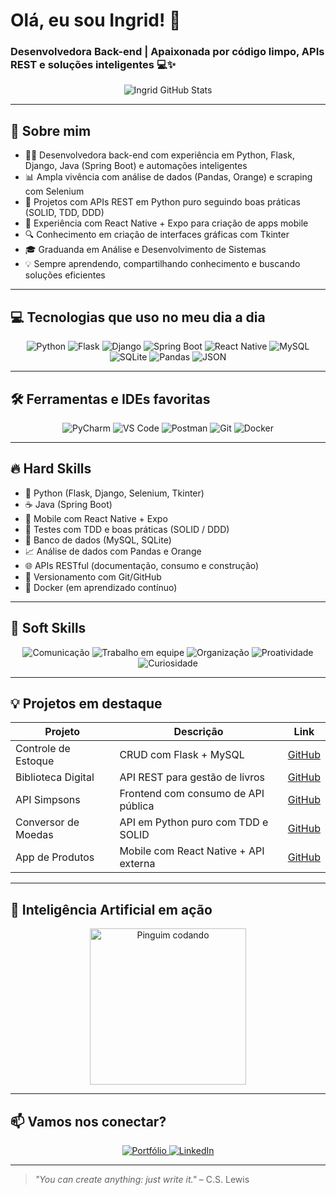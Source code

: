 # Olá, eu sou Ingrid! 👋

### Desenvolvedora Back-end | Apaixonada por código limpo, APIs REST e soluções inteligentes 💻✨

<p align="center">
  <img src="https://github-readme-stats.vercel.app/api?username=ingridxisto&show_icons=true&theme=dracula&count_private=true" alt="Ingrid GitHub Stats" />
</p>

---

## 🚀 Sobre mim

- 👩‍💻 Desenvolvedora back-end com experiência em Python, Flask, Django, Java (Spring Boot) e automações inteligentes  
- 📊 Ampla vivência com análise de dados (Pandas, Orange) e scraping com Selenium  
- 🎯 Projetos com APIs REST em Python puro seguindo boas práticas (SOLID, TDD, DDD)  
- 📱 Experiência com React Native + Expo para criação de apps mobile  
- 🔍 Conhecimento em criação de interfaces gráficas com Tkinter  
- 🎓 Graduanda em Análise e Desenvolvimento de Sistemas  
- 💡 Sempre aprendendo, compartilhando conhecimento e buscando soluções eficientes  

---

## 💻 Tecnologias que uso no meu dia a dia

<div align="center">
  <img alt="Python" src="https://img.shields.io/badge/Python-14354C?style=for-the-badge&logo=python&logoColor=white" />
  <img alt="Flask" src="https://img.shields.io/badge/Flask-000000?style=for-the-badge&logo=flask&logoColor=white" />
  <img alt="Django" src="https://img.shields.io/badge/Django-092E20?style=for-the-badge&logo=django&logoColor=white" />
  <img alt="Spring Boot" src="https://img.shields.io/badge/Spring_Boot-6DB33F?style=for-the-badge&logo=spring-boot&logoColor=white" />
  <img alt="React Native" src="https://img.shields.io/badge/React_Native-20232A?style=for-the-badge&logo=react&logoColor=61DAFB" />
  <img alt="MySQL" src="https://img.shields.io/badge/MySQL-00000F?style=for-the-badge&logo=mysql&logoColor=white" />
  <img alt="SQLite" src="https://img.shields.io/badge/SQLite-07405E?style=for-the-badge&logo=sqlite&logoColor=white" />
  <img alt="Pandas" src="https://img.shields.io/badge/Pandas-150458?style=for-the-badge&logo=pandas&logoColor=white" />
  <img alt="JSON" src="https://img.shields.io/badge/JSON-5E5C5C?style=for-the-badge&logo=json&logoColor=white" />
</div>

---

## 🛠 Ferramentas e IDEs favoritas

<div align="center">
  <img alt="PyCharm" src="https://img.shields.io/badge/PyCharm-000000?style=for-the-badge&logo=pycharm&logoColor=white" />
  <img alt="VS Code" src="https://img.shields.io/badge/VS_Code-0078D7?style=for-the-badge&logo=visual-studio-code&logoColor=white" />
  <img alt="Postman" src="https://img.shields.io/badge/Postman-FF6C37?style=for-the-badge&logo=postman&logoColor=white" />
  <img alt="Git" src="https://img.shields.io/badge/Git-F05032?style=for-the-badge&logo=git&logoColor=white" />
  <img alt="Docker" src="https://img.shields.io/badge/Docker-2496ED?style=for-the-badge&logo=docker&logoColor=white" />
</div>

---

## 🔥 Hard Skills

- 🐍 Python (Flask, Django, Selenium, Tkinter)
- ☕ Java (Spring Boot)
- 📱 Mobile com React Native + Expo
- 🧪 Testes com TDD e boas práticas (SOLID / DDD)
- 💾 Banco de dados (MySQL, SQLite)
- 📈 Análise de dados com Pandas e Orange
- 🌐 APIs RESTful (documentação, consumo e construção)
- 📝 Versionamento com Git/GitHub
- 🐳 Docker (em aprendizado contínuo)

---

## 🌟 Soft Skills

<div align="center">
  <img src="https://img.shields.io/badge/Comunicação-0078D7?style=for-the-badge&logo=messenger&logoColor=white" alt="Comunicação" /> 
  <img src="https://img.shields.io/badge/Trabalho_em_Equipe-4CAF50?style=for-the-badge&logo=slack&logoColor=white" alt="Trabalho em equipe" />
  <img src="https://img.shields.io/badge/Organização-F44336?style=for-the-badge&logo=trello&logoColor=white" alt="Organização" />
  <img src="https://img.shields.io/badge/Proatividade-FF9800?style=for-the-badge&logo=zapier&logoColor=white" alt="Proatividade" />
  <img src="https://img.shields.io/badge/Curiosidade-9C27B0?style=for-the-badge&logo=google&logoColor=white" alt="Curiosidade" />
</div>

---

## 💡 Projetos em destaque

| Projeto | Descrição | Link |
| --- | --- | --- |
| Controle de Estoque | CRUD com Flask + MySQL | [GitHub](https://github.com/Ingridxisto/Controle-de-Estoque) |
| Biblioteca Digital | API REST para gestão de livros | [GitHub](https://github.com/Ingridxisto/Biblioteca_Digital-API) |
| API Simpsons | Frontend com consumo de API pública | [GitHub](https://github.com/Ingridxisto/Web-Site-com-Integracao-da-API-de-Os-Simpsons) |
| Conversor de Moedas | API em Python puro com TDD e SOLID | [GitHub](https://github.com/Ingridxisto/Conversor-Moedas-Python) |
| App de Produtos | Mobile com React Native + API externa | [GitHub](https://github.com/Ingridxisto/AppProdutos-ReactNative) |

---

## 🤖 Inteligência Artificial em ação

<p align="center">
  <img src="https://media.giphy.com/media/LD2ZJ0pdNmCxFikNQ5/giphy.gif" alt="Pinguim codando" width="250" />
</p>

---

## 📫 Vamos nos conectar?

<p align="center">
  <a href="https://ingridxisto.github.io/Portfolio-Ingrid/" target="_blank">
    <img src="https://img.shields.io/badge/Portfólio-FF5733?style=for-the-badge&logo=google-chrome&logoColor=white" alt="Portfólio" />
  </a>
  <a href="https://www.linkedin.com/in/ingridxisto/" target="_blank">
    <img src="https://img.shields.io/badge/LinkedIn-0077B5?style=for-the-badge&logo=linkedin&logoColor=white" alt="LinkedIn" />
  </a>
</p>

---

> _"You can create anything: just write it."_ – C.S. Lewis
